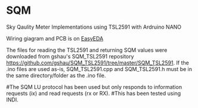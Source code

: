 # SQM
Sky Qaulity Meter Implementations using TSL2591 with Ardruino NANO

Wiring giagram and PCB is on [EasyEDA](https://easyeda.com/hujer.roman/sqm-hr)     

The files for reading the TSL2591 and returning SQM values were downloaded from gshau's SQM_TSL2591 repository
https://github.com/gshau/SQM_TSL2591/tree/master/SQM_TSL2591.  If the .ino files are used as-is, SQM_TSL2591.cpp and SQM_TSL2591.h must be in the same directory/folder as the .ino file.

#The SQM LU protocol has been used but only responds to information requests (ix) and read requests (rx or RX).
#This has been tested using INDI.


